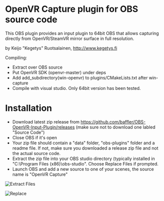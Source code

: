 # OpenVR Capture plugin for OBS source code

This OBS plugin provides an input plugin to 64bit OBS that allows capturing directly from OpenVR/SteamVR mirror surface in full resolution.

by Keijo "Kegetys" Ruotsalainen, http://www.kegetys.fi

Compiling:
- Extract over OBS source
- Put OpenVR SDK (openvr-master) under deps
- Add add_subdirectory(win-openvr) to plugins/CMakeLists.txt after win-capture
- Compile with visual studio. Only 64bit version has been tested.

# Installation
* Download latest zip release from https://github.com/baffler/OBS-OpenVR-Input-Plugin/releases (make sure not to download one labled "Source Code")
* Close OBS if it's open
* Your zip file should contain a "data" folder, "obs-plugins" folder and a readme file. If not, make sure you downloaded a release zip file and not the actual source code.
* Extract the zip file into your OBS studio directory (typically installed in "C:\Program Files (x86)\obs-studio". Choose Replace Files if prompted.
* Launch OBS and add a new source to one of your scenes, the source name is "OpenVR Capture"

![Extract Files](https://user-images.githubusercontent.com/1980600/40620530-22aca280-6267-11e8-96dc-4978675d3e80.png)

![Replace](https://user-images.githubusercontent.com/1980600/40620531-22bf5f9c-6267-11e8-8ae2-f6b6ea83ea3c.png)
